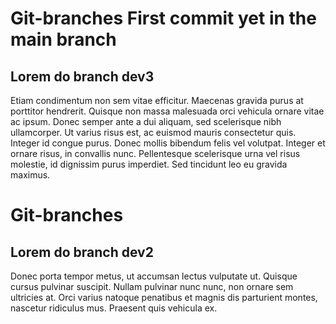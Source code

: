 
# Git-branches First commit yet in the main branch
## Lorem do branch dev3
Etiam condimentum non sem vitae efficitur. Maecenas gravida purus at porttitor hendrerit. Quisque non massa malesuada orci vehicula ornare vitae ac ipsum. Donec semper ante a dui aliquam, sed scelerisque nibh ullamcorper. Ut varius risus est, ac euismod mauris consectetur quis. Integer id congue purus. Donec mollis bibendum felis vel volutpat. Integer et ornare risus, in convallis nunc. Pellentesque scelerisque urna vel risus molestie, id dignissim purus imperdiet. Sed tincidunt leo eu gravida maximus.

# Git-branches
## Lorem do branch dev2
Donec porta tempor metus, ut accumsan lectus vulputate ut. Quisque cursus pulvinar suscipit. Nullam pulvinar nunc nunc, non ornare sem ultricies at. Orci varius natoque penatibus et magnis dis parturient montes, nascetur ridiculus mus. Praesent quis vehicula ex. 

